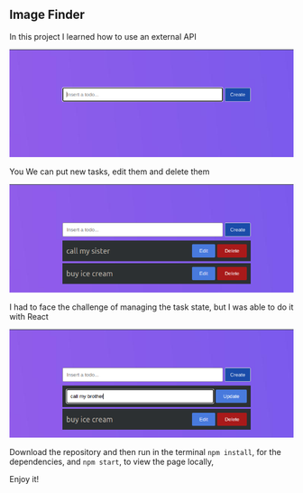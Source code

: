 ## Image Finder

In this project I learned how to use an external API

![enter image description here](https://github.com/EduHz/List-To-Do/blob/master/readme%20images/Captura%20desde%202023-01-13%2017-25-49.png?raw=true)

You We can put new tasks, edit them and delete them

![enter image description here](https://github.com/EduHz/List-To-Do/blob/master/readme%20images/Captura%20desde%202023-01-13%2017-27-09.png?raw=true)

I had to face the challenge of managing the task state, but I was able to do it with React

![enter image description here](https://github.com/EduHz/List-To-Do/blob/master/readme%20images/Captura%20desde%202023-01-13%2017-27-22.png?raw=true)

Download the repository and then run in the terminal `npm install`, for the dependencies, and `npm start`, to view the page locally,

Enjoy it!
